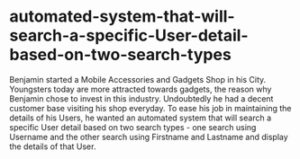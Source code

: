 # automated-system-that-will-search-a-specific-User-detail-based-on-two-search-types
Benjamin started a Mobile Accessories and Gadgets Shop in his City. Youngsters today are more attracted towards gadgets, the reason why Benjamin chose to invest in this industry. Undoubtedly he had a decent customer base visiting his shop everyday.  To ease his job in maintaining the details of his Users, he wanted an automated system that will search a specific User detail based on two search types - one search using Username and the other search using Firstname and Lastname and display the details of that User.

